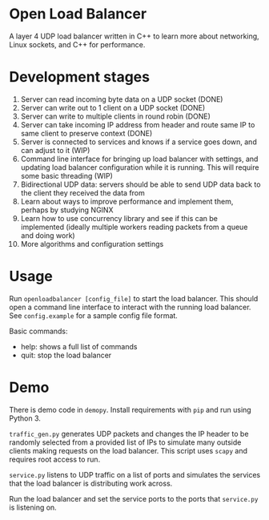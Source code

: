 # Open Load Balancer

A layer 4 UDP load balancer written in C++ to learn more about networking, Linux sockets, and C++ for performance.

# Development stages

1) Server can read incoming byte data on a UDP socket (DONE)
2) Server can write out to 1 client on a UDP socket (DONE)
3) Server can write to multiple clients in round robin (DONE)
4) Server can take incoming IP address from header and route same IP to same client to preserve context (DONE)
5) Server is connected to services and knows if a service goes down, and can adjust to it (WIP)
6) Command line interface for bringing up load balancer with settings, and updating load balancer configuration while it is running. This will require some basic threading (WIP)
7) Bidirectional UDP data: servers should be able to send UDP data back to the client they received the data from
8) Learn about ways to improve performance and implement them, perhaps by studying NGINX
9) Learn how to use concurrency library and see if this can be implemented (ideally multiple workers reading packets from a queue and doing work)
10) More algorithms and configuration settings

# Usage

Run `openloadbalancer [config_file]` to start the load balancer. This should open a command line interface to interact with the running load balancer. See `config.example` for a sample config file format.

Basic commands:
- help: shows a full list of commands
- quit: stop the load balancer

# Demo

There is demo code in `demopy`. Install requirements with `pip` and run using Python 3.

`traffic_gen.py` generates UDP packets and changes the IP header to be randomly selected from a provided list of IPs to simulate many outside clients making requests on the load balancer. This script uses `scapy` and requires root access to run.

`service.py` listens to UDP traffic on a list of ports and simulates the services that the load balancer is distributing work across.

Run the load balancer and set the service ports to the ports that `service.py` is listening on.